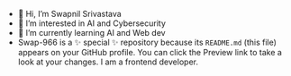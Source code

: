- 👋 Hi, I’m Swapnil Srivastava
- 👀 I’m interested in AI and Cybersecurity
- 🌱 I’m currently learning AI and Web dev
- Swap-966 is a ✨ special ✨ repository because its `README.md` (this file) appears on your GitHub profile.
You can click the Preview link to take a look at your changes.
I am a frontend developer.
  
